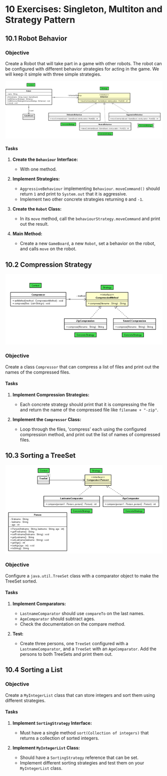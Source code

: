 
# 10 Exercises: Singleton, Multiton and Strategy Pattern

## 10.1 Robot Behavior

### Objective
Create a Robot that will take part in a game with other robots. The robot can be configured with different behavior strategies for acting in the game. We will keep it simple with three simple strategies.

![Robot Behaviour](/10%20Singleton%2C%20Multiton%20and%20Strategy%20Pattern/Images/Robot%20Behaviour%20Exercise%20UML%20Class%20Diagram.png)

#### Tasks
1. **Create the `Behaviour` Interface:**
   - With one method.

2. **Implement Strategies:**
   - `AggressiveBehaviour` implementing `Behaviour`. `moveCommand()` should return `1` and print to `System.out` that it is aggressive.
   - Implement two other concrete strategies returning `0` and `-1`.

3. **Create the `Robot` Class:**
   - In its `move` method, call the `behaviourStrategy.moveCommand` and print out the result.

4. **Main Method:**
   - Create a new `GameBoard`, a new `Robot`, set a behavior on the robot, and calls `move` on the robot.

## 10.2 Compression Strategy

![Compression](/10%20Singleton%2C%20Multiton%20and%20Strategy%20Pattern/Images/Compression%20Exercise%20UML%20Class%20Diagram.png)

### Objective
Create a class `Compressor` that can compress a list of files and print out the names of the compressed files.

#### Tasks
1. **Implement Compression Strategies:**
   - Each concrete strategy should print that it is compressing the file and return the name of the compressed file like `filename + "-zip"`.

2. **Implement the `Compressor` Class:**
   - Loop through the files, 'compress' each using the configured compression method, and print out the list of names of compressed files.

## 10.3 Sorting a TreeSet

![Comparator](/10%20Singleton%2C%20Multiton%20and%20Strategy%20Pattern/Images/Comparator%20Exercise%20UML%20Class%20Diagram.png)

### Objective
Configure a `java.util.TreeSet` class with a comparator object to make the TreeSet sorted.

#### Tasks
1. **Implement Comparators:**
   - `LastnameComparator` should use `compareTo` on the last names.
   - `AgeComparator` should subtract ages.
   - Check the documentation on the compare method.

2. **Test:**
   - Create three persons, one `TreeSet` configured with a `LastnameComparator`, and a `TreeSet` with an `AgeComparator`. Add the persons to both TreeSets and print them out.

## 10.4 Sorting a List

### Objective
Create a `MyIntegerList` class that can store integers and sort them using different strategies.

#### Tasks
1. **Implement `SortingStrategy` Interface:**
   - Must have a single method `sort(Collection of integers)` that returns a collection of sorted integers.

2. **Implement `MyIntegerList` Class:**
   - Should have a `SortingStrategy` reference that can be set.
   - Implement different sorting strategies and test them on your `MyIntegerList` class.
